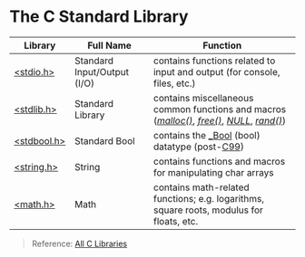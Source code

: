 # The C Standard Library

| Library | Full Name | Function |
| ------- | --------- | -------- |
| [\<stdio.h\>](https://en.cppreference.com/w/c/io)| Standard Input/Output (I/O) | contains functions related to input and output (for console, files, etc.) |
| [\<stdlib.h\>](https://www.tutorialspoint.com/c_standard_library/stdlib_h.htm) | Standard Library | contains miscellaneous common functions and macros ([_malloc()_](https://www.tutorialspoint.com/c_standard_library/c_function_malloc.htm), [_free()_](https://www.tutorialspoint.com/c_standard_library/c_function_free.htm), [_NULL_](https://www.geeksforgeeks.org/few-bytes-on-null-pointer-in-c/), [_rand()_](https://www.tutorialspoint.com/c_standard_library/c_function_rand.htm)) |
| [\<stdbool.h\>](https://en.wikibooks.org/wiki/C_Programming/stdbool.h) | Standard Bool | contains the [\_Bool](https://c-for-dummies.com/blog/?p=2956) (bool) datatype (post-[C99](https://en.wikipedia.org/wiki/C99)) |
| [\<string.h\>](https://www.tutorialspoint.com/c_standard_library/string_h.htm) | String | contains functions and macros for manipulating char arrays |
| [\<math.h\>](https://www.tutorialspoint.com/c_standard_library/math_h.htm) | Math | contains math-related functions; e.g. logarithms, square roots, modulus for floats, etc. |
> Reference: [All C Libraries](https://doc.bccnsoft.com/docs/cppreference2015/en/c/header.html)
